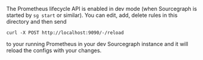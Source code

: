 The Prometheus lifecycle API is enabled in dev mode (when Sourcegraph is started by `sg start` or similar).
You can edit, add, delete rules in this directory and then send

```shell script
curl -X POST http://localhost:9090/-/reload
```

to your running Prometheus in your dev Sourcegraph instance and it will reload the configs with your changes.
